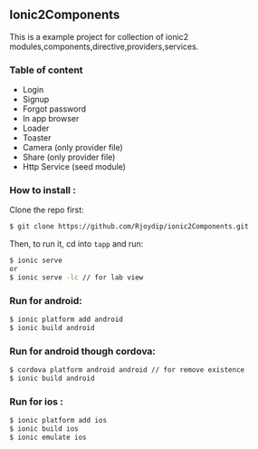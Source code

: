 ## Ionic2Components

This is a example project for collection of ionic2 modules,components,directive,providers,services.

### Table of content

 - Login
 - Signup
 - Forgot password
 - In app browser
 - Loader
 - Toaster
 - Camera (only provider file)
 - Share (only provider file)
 - Http Service (seed module)

### How to install :

Clone the repo first:

```bash
$ git clone https://github.com/Rjoydip/ionic2Components.git
```

Then, to run it, cd into `tapp` and run:

```bash
$ ionic serve
or 
$ ionic serve -lc // for lab view
```

### Run for android:
```bash
$ ionic platform add android
$ ionic build android
```

### Run for android though cordova:
```bash
$ cordova platform android android // for remove existence
$ ionic build android
```

### Run for ios :
```bash
$ ionic platform add ios
$ ionic build ios
$ ionic emulate ios
```
